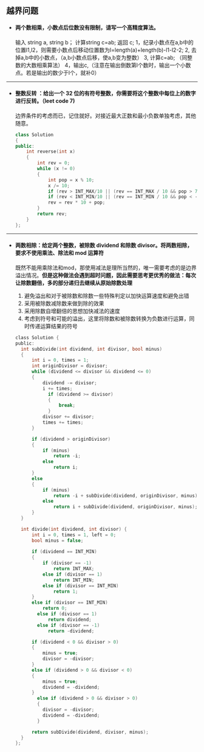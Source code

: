 ## 越界问题

* #### 两个数相乘，小数点后位数没有限制，请写一个高精度算法。

  输入 string a, string b； 计算string c=ab; 返回 c;
  1，纪录小数点在a,b中的位置l1,l2，则需要小数点后移动位置数为l=length(a)+length(b)-l1-l2-2;
  2, 去掉a,b中的小数点，（a,b小数点后移，使a,b变为整数）
  3, 计算c=ab; （同整数的大数相乘算法）
  4，输出c,（注意在输出倒数第l个数时，输出一个小数点。若是输出的数少于l个，就补0）

-----

* #### 整数反转 ：给出一个 32 位的有符号整数，你需要将这个整数中每位上的数字进行反转。（leet code 7)

  边界条件的考虑而已，记住就好。对接近最大正数和最小负数单独考虑，其他随意。

  ```cpp
  class Solution 
  {
  public:
      int reverse(int x) 
      {
          int rev = 0;
          while (x != 0) 
          {
              int pop = x % 10;
              x /= 10;
              if (rev > INT_MAX/10 || (rev == INT_MAX / 10 && pop > 7)) return 0;
              if (rev < INT_MIN/10 || (rev == INT_MIN / 10 && pop < -8)) return 0;
              rev = rev * 10 + pop;
          }
          return rev;
      }
  };
  ```

-----

* #### 两数相除：给定两个整数，被除数 dividend 和除数 divisor。将两数相除，要求不使用乘法、除法和 mod 运算符

  既然不能用乘除法和mod，那使用减法是理所当然的，唯一需要考虑的是边界溢出情况。**但是这种做法会遇到超时问题，因此需要思考更优秀的做法：每次让除数翻倍，多的部分递归去继续从原始除数处理**

  1. 避免溢出和对于被除数和除数一些特殊判定以加快运算速度和避免出错
  2. 采用被除数减除数来做到除的效果
  3. 采用除数自增翻倍的思想加快减法的速度
  4. 考虑到符号和可能的溢出，这里将除数和被除数转换为负数进行运算，同时传递运算结果的符号

  ```c
  class Solution {
  public:
  	int subDivide(int dividend, int divisor, bool minus)
  	{
  		int i = 0, times = 1;
  		int originDivisor = divisor;
  		while (dividend <= divisor && dividend <= 0)
  		{
  			dividend -= divisor;
   			i += times;           
              if (dividend >= divisor)
              {
                  break;
              }
  			divisor += divisor;
  			times += times;
  		}
  
  		if (dividend > originDivisor)
  		{
  			if (minus)
  				return -i;
  			else
  				return i;
  		}
  		else
  		{
  			if (minus)
  				return -i + subDivide(dividend, originDivisor, minus);
  			else
  				return i + subDivide(dividend, originDivisor, minus);
  		}
  	}
  
  	int divide(int dividend, int divisor) {
  		int i = 0, times = 1, left = 0;
  		bool minus = false;
  		
  		if (dividend == INT_MIN)
  		{
  			if (divisor == -1)
  				return INT_MAX;
  			else if (divisor == 1)
  				return INT_MIN;
  			else if (divisor == INT_MIN)
  				return 1;
  		}
  		else if (divisor == INT_MIN)
  			return 0;
          else if (divisor == 1)
              return dividend;
          else if (divisor == -1)
              return -dividend;
  
  		if (dividend < 0 && divisor > 0)
  		{
  			minus = true;
  			divisor = -divisor;
  		}
  		else if (dividend > 0 && divisor < 0)
  		{
  			minus = true;
  			dividend = -dividend;
  		}
          else if (dividend > 0 && divisor > 0)
          {
   			divisor = -divisor;
  			dividend = -dividend;                        
          }
  
  		return subDivide(dividend, divisor, minus);
  	}
  };
  ```

  


